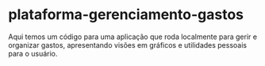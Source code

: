 # plataforma-gerenciamento-gastos
Aqui temos um código para uma aplicação que roda localmente para gerir e organizar gastos, apresentando visões em gráficos e utilidades pessoais para o usuário.
